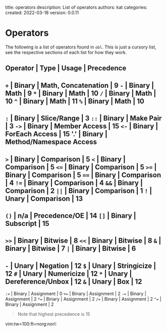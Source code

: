  title: operators
  description: List of operators
  authors: kat
  categories: 
  created: 2022-03-18
  version: 0.0.11

# Operators
The following is a list of operators found in `obl`. This is just a cursory list, see the
respective sections of each list for how they work.

Operator | Type | Usage | Precedence
-
`+` | Binary | Math, Concatenation | 9
`-` | Binary | Math | 9
`*` | Binary | Math | 10
`/` | Binary | Math | 10
`^` | Binary | Math | 11
`%` | Binary | Math | 10
-
`:` | Binary | Slice/Range | 3
`::` | Binary | Make Pair | 3
`->` | Binary | Member Access | 15
`<-` | Binary | ForEach Access | 15
'.' | Binary | Method/Namespace Access
-
`>` | Binary | Comparison | 5
`<` | Binary | Comparison | 5
`<=` | Binary | Comparison | 5
`>=` | Binary | Comparison | 5
`==` | Binary | Comparison | 4
`!=` | Binary | Comparison | 4
`&&` | Binary | Comparison | 2
`||` | Binary | Comparison | 1
`!` | Unary | Comparison | 13
-
`()` | n/a | Precedence/OE | 14
`[]` | Binary | Subscript | 15
-
`>>` | Binary | Bitwise | 8
`<<` | Binary | Bitwise | 8
`&` | Binary | Bitwise | 7
`|` | Binary | Bitwise | 6
-
`-` | Unary | Negation | 12
`$` | Unary | Stringicize | 12
`#` | Unary | Numericize | 12
`*` | Unary | Dereference/Unbox | 12
`&` | Unary | Box | 12
-
`:=` | Binary | Assignment | 0
`+=` | Binary | Assignment | 2
`-=` | Binary | Assignment | 2
`*=` | Binary | Assignment | 2
`/=` | Binary | Assignment | 2
`^=` | Binary | Assignment | 2

> Note that highest precedence is 15

vim:tw=100:ft=norg:norl: